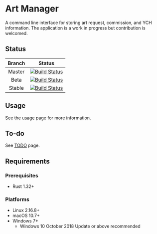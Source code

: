 # Art Manager

A command line interface for storing art request, commission, and YCH information. The application is a work in progress but contribution is welcomed.

## Status

| Branch | Status |
| :---: | :---: |
| Master | [![Build Status](https://travis-ci.com/antonwilc0x/artm.svg?branch=master)](https://travis-ci.com/antonwilc0x/artm) |
| Beta | [![Build Status](https://travis-ci.com/antonwilc0x/artm.svg?branch=beta)](https://travis-ci.com/antonwilc0x/artm) |
| Stable | [![Build Status](https://travis-ci.com/antonwilc0x/artm.svg?branch=stable)](https://travis-ci.com/antonwilc0x/artm) |


## Usage

See the [usage](Usage.md) page for more information.

## To-do

See [TODO](TODO.md) page.

## Requirements

### Prerequisites

- Rust 1.32+

### Platforms

- Linux 2.16.8+
- macOS 10.7+
- Windows 7+
    - Windows 10 October 2018 Update or above recommended